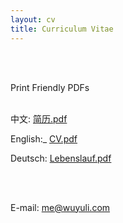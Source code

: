 ```yaml
---
layout: cv
title: Curriculum Vitae
---
```


<br />
<br />

Print Friendly PDFs
<br />
<br />

中文: <a href="https://yuliwu.github.io/cv/print/简历_吴玉立.pdf" target="_blank">简历.pdf</a>

English:_ <a href="https://yuliwu.github.io/cloud/ba/CV_YuliWu.pdf" target="_blank">CV.pdf</a>

Deutsch: <a href="https://yuliwu.github.io/cloud/ba/Lebenslauf_YuliWu.pdf" target="_blank">Lebenslauf.pdf</a>

<br />
<br />

E-mail: <a href="mailto:me@wuyuli.com">me@wuyuli.com</a>
<!--( have a try, it really works 😹 )</p> -->
